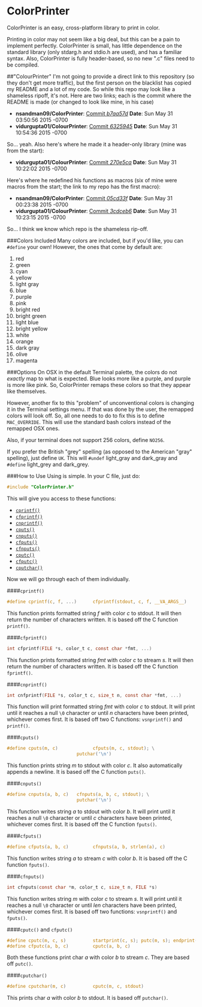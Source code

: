 # ColorPrinter
ColorPrinter is an easy, cross-platform library to print in color.

Printing in color may not seem like a big deal, but this can be a pain to implement perfectly. ColorPrinter is small, has little dependence on the standard library (only stdarg.h and stdio.h are used), and has a familiar syntax. Also, ColorPrinter is fully header-based, so no new ".c" files need to be compiled.

##"ColourPrinter"
I'm not going to provide a direct link to this repository (so they don't get more traffic), but the first person on the blacklist has copied my README and a lot of my code. So while this repo may look like a shameless ripoff, it's not. Here are two links; each is the commit where the README is made (or changed to look like mine, in his case)

* **nsandman09/ColorPrinter**: [Commit *b7aa57d*](https://github.com/nsandman09/ColorPrinter/commit/b7aa57d3cdbc1e55ed4aed16e12c3436dcfac135) **Date**: Sun May 31 03:50:56 2015 -0700
* **vidurgupta01/ColourPrinter**: [Commit *6325945*](https://github.com/vidurgupta01/ColourPrinter/commit/632594506acd40a1b2e3b1792f652a885e46f23a) **Date**: Sun May 31 10:54:36 2015 -0700

So... yeah. Also here's where he made it a header-only library (mine was from the start):

* **vidurgupta01/ColourPrinter**: [Commit *270e5ca*](https://github.com/vidurgupta01/ColourPrinter/commit/270e5ca2dcb973d7ea762859c0af54c9f9961e83) **Date**: Sun May 31 10:22:02 2015 -0700

Here's where he redefined his functions as macros (six of mine were macros from the start; the link to my repo has the first macro):

* **nsandman09/ColorPrinter**: [Commit *05cd33f*](https://github.com/nsandman09/ColorPrinter/commit/05cd33f0c098cb75928b135f3658f3560c5ad539) **Date**: Sun May 31 00:23:38 2015 -0700
* **vidurgupta01/ColourPrinter**: [Commit *3cdceb6*](https://github.com/vidurgupta01/ColourPrinter/commit/3cdceb688406d5510340e3ec36dd8edbff24cc15) **Date**: Sun May 31 10:23:15 2015 -0700

So... I think we know which repo is the shameless rip-off.

###Colors Included
Many colors are included, but if you'd like, you can `#define` your own! However, the ones that come by default are:

1. red
1. green
1. cyan
1. yellow
1. light gray
1. blue
1. purple
1. pink
1. bright red
1. bright green
1. light blue
1. bright yellow
1. white
2. orange
3. dark gray
4. olive
5. magenta

###Options
On OSX in the default Terminal palette, the colors do not *exactly* map to what is expected. Blue looks more like a purple, and purple is more like pink.
So, ColorPrinter remaps these colors so that they appear like themselves.

However, another fix to this "problem" of unconventional colors is changing it in the Terminal settings menu. If that was done by the user, the remapped colors will look off. So, all one needs to do to fix this is to define `MAC_OVERRIDE`. This will use the standard bash colors instead of the remapped OSX ones.

Also, if your terminal does not support 256 colors, define `NO256`.

If you prefer the British "grey" spelling (as opposed to the American "gray" spelling), just define `UK`. This will `#undef` light_gray and dark_gray and `#define` light_grey and dark_grey.

###How to Use
Using is simple. In your C file, just do:
```c
#include "ColorPrinter.h"
```

This will give you access to these functions:

* [`cprintf()`](#cprintf)
* [`cfprintf()`](#cfprintf)
* [`cnprintf()`](#cnprintf)
* [`cputs()`](#cputs)
* [`cnputs()`](#cnputs)
* [`cfputs()`](#cfputs)
* [`cfnputs()`](#cfnputs)
* [`cputc()`](#cputc-and-cfputc)
* [`cfputc()`](#cputc-and-cfputc)
* [`cputchar()`](#cputchar)

Now we will go through each of them individually.

####`cprintf()`
```c
#define cprintf(c, f, ...) 		cfprintf(stdout, c, f, __VA_ARGS__)
```
This function prints formatted string *f* with color *c* to stdout. It will then return the number of characters written.
It is based off the C function `printf()`.

####`cfprintf()`
```c
int cfprintf(FILE *s, color_t c, const char *fmt, ...)
```
This function prints formatted string *fmt* with color *c* to stream *s*. It will then return the number of characters written.
It is based off the C function `fprintf()`.

####`cnprintf()`
```c
int cnfprintf(FILE *s, color_t c, size_t n, const char *fmt, ...)
```
This function will print formatted string *fmt* with color *c* to stdout. It will print until it reaches a null `\0` character or until *n* characters have been printed, whichever comes first.
It is based off two C functions: `vsnprintf()` and `printf()`.

####`cputs()`
```c
#define cputs(m, c) 			cfputs(m, c, stdout); \
                          putchar('\n')
```
This function prints string *m* to stdout with color *c*. It also automatically appends a newline. It is based off the C function `puts()`.

####`cnputs()`
```c
#define cnputs(a, b, c)   cfnputs(a, b, c, stdout); \
                          putchar('\n')
```
This function writes string *a* to stdout with color *b*. It will print until it reaches a null `\0` character or until *c* characters have been printed, whichever comes first.
It is based off the C function `fputs()`.

####`cfputs()`
```c
#define cfputs(a, b, c) 		cfnputs(a, b, strlen(a), c)
```
This function writes string *a* to stream *c* with color *b*.
It is based off the C function `fputs()`.

####`cfnputs()`
```c
int cfnputs(const char *m, color_t c, size_t n, FILE *s)
```
This function writes string *m* with color *c* to stream *s*. It will print until it reaches a null `\0` character or until *len* characters have been printed, whichever comes first.
It is based off two functions: `vsnprintf()` and `fputs()`.

####`cputc()` and `cfputc()`
```c
#define cputc(m, c, s)			startprint(c, s); putc(m, s); endprint(s)
#define cfputc(a, b, c)			cputc(a, b, c)
```
Both these functions print char *a* with color *b* to stream *c*.
They are based off `putc()`.

####`cputchar()`
```c
#define cputchar(m, c)			cputc(m, c, stdout)
```
This prints char *a* with color *b* to stdout. It is based off `putchar()`.
